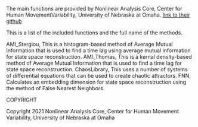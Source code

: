 The main functions are provided by Nonlinear Analysis Core, Center for Human MovementVariability, University of Nebraska at Omaha. [link to their github](https://github.com/Nonlinear-Analysis-Core/NONANLibrary)

This is a list of the included functions and the full name of the methods.

AMI_Stergiou, This is a histogram-based method of Average Mutual Information that is used to find a time lag using average mutual information for state space reconstruction.
AMI_Thomas, This is a kernal density-based method of Average Mutual Information that is used to find a time lag for state space reconstruction.
ChaosLibrary, This uses a number of systems of differential equations that can be used to create chaotic attractors.
FNN, Calculates an embedding dimension for state space reconstruction using the method of False Nearest Neighbors.

COPYRIGHT

Copyright 2021 Nonlinear Analysis Core, Center for Human Movement Variability, University of Nebraska at Omaha
